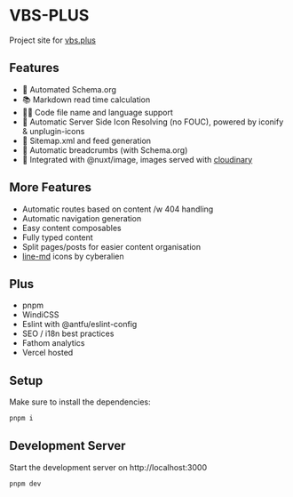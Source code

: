 # VBS-PLUS

Project site for [vbs.plus](https://vps.plus)

## Features

- 🔎 Automated Schema.org
- 📚 Markdown read time calculation
- 👨‍💻 Code file name and language support
- 🧩 Automatic Server Side Icon Resolving (no FOUC), powered by iconify & unplugin-icons 
- 🤖 Sitemap.xml and feed generation
- 🍞 Automatic breadcrumbs (with Schema.org)
- 🤝 Integrated with @nuxt/image, images served with [cloudinary](https://cloudinary.com)

## More Features

- Automatic routes based on content /w 404 handling
- Automatic navigation generation
- Easy content composables
- Fully typed content
- Split pages/posts for easier content organisation
- [line-md](https://github.com/cyberalien/line-md) icons by cyberalien

## Plus

- pnpm
- WindiCSS
- Eslint with @antfu/eslint-config
- SEO / i18n best practices
- Fathom analytics
- Vercel hosted

## Setup

Make sure to install the dependencies:

```bash
pnpm i
```

## Development Server

Start the development server on http://localhost:3000

```bash
pnpm dev
```
